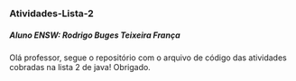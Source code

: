 ### Atividades-Lista-2


##### Aluno ENSW: Rodrigo Buges Teixeira França
Olá professor, segue o repositório com o arquivo de código das atividades cobradas na lista 2 de java! Obrigado.
